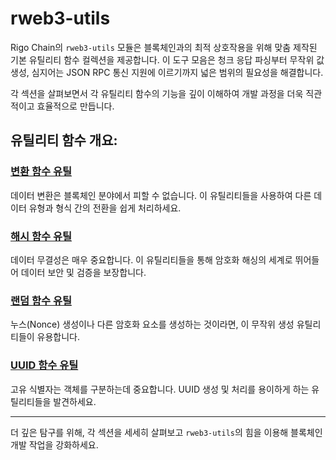 # rweb3-utils

Rigo Chain의 `rweb3-utils` 모듈은 블록체인과의 최적 상호작용을 위해 맞춤 제작된 기본 유틸리티 함수 컬렉션을 제공합니다. 이 도구 모음은 청크 응답 파싱부터 무작위 값 생성, 심지어는 JSON RPC 통신 지원에 이르기까지 넓은 범위의 필요성을 해결합니다.

각 섹션을 살펴보면서 각 유틸리티 함수의 기능을 깊이 이해하여 개발 과정을 더욱 직관적이고 효율적으로 만듭니다.

## 유틸리티 함수 개요:

### [변환 함수 유틸](./converters_kr.md)
데이터 변환은 블록체인 분야에서 피할 수 없습니다. 이 유틸리티들을 사용하여 다른 데이터 유형과 형식 간의 전환을 쉽게 처리하세요.

### [해시 함수 유틸](./hash_kr.md)
데이터 무결성은 매우 중요합니다. 이 유틸리티들을 통해 암호화 해싱의 세계로 뛰어들어 데이터 보안 및 검증을 보장합니다.

### [랜덤 함수 유틸](./random_kr.md)
누스(Nonce) 생성이나 다른 암호화 요소를 생성하는 것이라면, 이 무작위 생성 유틸리티들이 유용합니다.

### [UUID 함수 유틸](./uuid_kr.md)
고유 식별자는 객체를 구분하는데 중요합니다. UUID 생성 및 처리를 용이하게 하는 유틸리티들을 발견하세요.

---

더 깊은 탐구를 위해, 각 섹션을 세세히 살펴보고 `rweb3-utils`의 힘을 이용해 블록체인 개발 작업을 강화하세요.